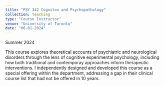```yaml
---
title: "PSY 342 Cogniton and Psychopathology"
collection: teaching
type: "Course Instructor"
venue: "University of Toronto"
date: "06-01-2024"
---
```


Summer 2024

This course explores theoretical accounts of psychiatric and neurological disorders through the lens of cognitive experimental psychology, including how both traditional and contemporay approaches inform therapeutic interventions. I independently designed and developed this course as a special offering within the department, addressing a gap in their clinical course list that had not be offered in 10 years.
